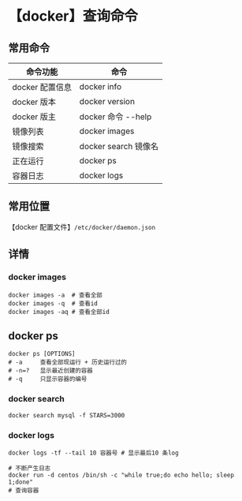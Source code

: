 # 【docker】查询命令

## 常用命令
|命令功能|命令|
| --- | --- |
| docker 配置信息 | docker info |
| docker 版本 | docker version |
| docker 版主 | docker 命令 --help |
| 镜像列表 | docker images |
| 镜像搜索 | docker search 镜像名 |
| 正在运行 | docker ps |
| 容器日志 | docker logs |


## 常用位置
【docker 配置文件】`/etc/docker/daemon.json`


## 详情

### docker images

```shell
docker images -a  # 查看全部
docker images -q  # 查看id
docker images -aq # 查看全部id
``` 

## docker ps
```shell
docker ps [OPTIONS]
# -a     查看全部现运行 + 历史运行过的
# -n=?   显示最近创建的容器
# -q     只显示容器的编号
```

### docker search

```shell
docker search mysql -f STARS=3000
``` 

### docker logs
``` shell
docker logs -tf --tail 10 容器号 # 显示最后10 条log 
```
``` shell
# 不断产生日志
docker run -d centos /bin/sh -c "while true;do echo hello; sleep 1;done"
# 查询容器
```

